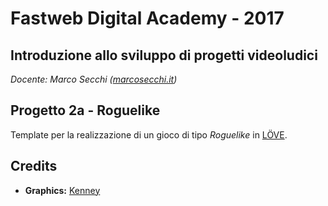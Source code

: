 # Fastweb Digital Academy - 2017
## Introduzione allo sviluppo di progetti videoludici
*Docente: Marco Secchi ([marcosecchi.it](http://marcosecchi.it))*

## Progetto 2a - Roguelike

Template per la realizzazione di un gioco di tipo *Roguelike* in [LÖVE](https://love2d.org/).

## Credits

* **Graphics:** [Kenney](http://opengameart.org/users/kenney)
